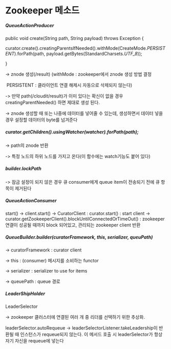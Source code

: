 # Zookeeper 메소드

##### QueueActionProducer

public void create(String path, String payload) throws Exception {  	

   curator.create().creatingParentsIfNeeded().withMode(CreateMode.*PERSISTENT*).forPath(path,           payload.getBytes(StandardCharsets.*UTF_8*));

}

-> znode 생성(/result) (withMode : zookeeper에서 znode 생성 방법 결정 

​    PERSISTENT : 클라이언트 연결 해제시 자동으로 삭제되지 않는다)

-> 만약 path(/cloudit/result)가 이미 있다는 확신이 없을 경우 creatingParentNeeded() 하면 제대로 생성 된다. 

-> znode 생성할 때 또는 나중에 데이터를 넣어줄 수 있는데, 생성하면서 데이터 넣을 경우 설정할 데이터의 byte를 넘겨준다



##### curator.getChildren().usingWatcher(watcher).forPath(path);

-> path의 znode 반환

-> 특정 노드의 하위 노드를 가지고 온다(이 함수에는 watch기능도 붙어 있다)



##### builder.lockPath 

-> 잠금 설정이 되지 않은 경우 큐 consumer에게 queue item이 전송되기 전에 큐 항목이 제거된다



##### QueueActionConsumer
start() -> client.start() -> CuratorClient : curator.start() : start client -> curator.getZookeeperClient().blockUntilConnectedOrTimeOut() : zookeeper 연결이 성공될 때까지 block 되어있고, 관리되는 zookeeper client 반환



##### QueueBuilder.builder(curatorFramework, this, serializer, queuPath)

-> curatorFramework : curator client

-> this : (consumer) 메시지를 소비하는 functor

-> serializer : serializer to use for items

-> queuePath : queue 경로



##### LeaderShipHolder

LeaderSelector 

-> zookeeper 클러스터에 연결된 여러 개 중 리더를 선택하기 위한 추상화.

leaderSelector.autoRequeue -> leaderSelectorListener.takeLeadership이 반환될 때 인스턴스가 requeue되지 않는다. 이 메서드 호출 시 leaderSelector가 항상 자기 자신을 requeue에 넣는다